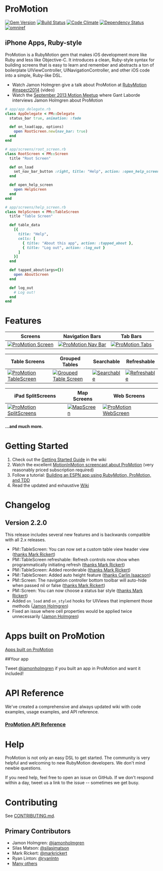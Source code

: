 # ProMotion

[![Gem Version](https://img.shields.io/gem/v/ProMotion.svg?style=flat)](https://rubygems.org/gems/ProMotion)
[![Build Status](https://img.shields.io/travis/clearsightstudio/ProMotion.svg?style=flat)](https://travis-ci.org/clearsightstudio/ProMotion)
[![Code Climate](https://img.shields.io/codeclimate/github/clearsightstudio/ProMotion.svg?style=flat)](https://codeclimate.com/github/clearsightstudio/ProMotion)
[![Dependency Status](https://img.shields.io/gemnasium/clearsightstudio/ProMotion.svg?style=flat)](https://gemnasium.com/clearsightstudio/ProMotion)
[![omniref](https://img.shields.io/badge/omniref-docs-blue.svg?style=flat)](https://www.omniref.com/ruby/gems/ProMotion)

## iPhone Apps, Ruby-style

ProMotion is a RubyMotion gem that makes iOS development more like Ruby and less like Objective-C.
It introduces a clean, Ruby-style syntax for building screens that is easy to learn and remember and
abstracts a ton of boilerplate UIViewController, UINavigationController, and other iOS code into a
simple, Ruby-like DSL.

* Watch Jamon Holmgren give a talk about ProMotion at [RubyMotion #inspect2014](http://confreaks.com/videos/3813-inspect-going-pro-with-promotion-from-prototype-to-production) (video)
* Watch the [September 2013 Motion Meetup](http://www.youtube.com/watch?v=rf7h-3AiMRQ) where Gant Laborde
interviews Jamon Holmgren about ProMotion

```ruby
# app/app_delegate.rb
class AppDelegate < PM::Delegate
  status_bar true, animation: :fade

  def on_load(app, options)
    open RootScreen.new(nav_bar: true)
  end
end

# app/screens/root_screen.rb
class RootScreen < PM::Screen
  title "Root Screen"

  def on_load
    set_nav_bar_button :right, title: "Help", action: :open_help_screen
  end

  def open_help_screen
    open HelpScreen
  end
end

# app/screens/help_screen.rb
class HelpScreen < PM::TableScreen
  title "Table Screen"

  def table_data
    [{
      title: "Help",
      cells: [
        { title: "About this app", action: :tapped_about },
        { title: "Log out", action: :log_out }
      ]
    }]
  end

  def tapped_about(args={})
    open AboutScreen
  end

  def log_out
    # Log out!
  end
end
```

# Features

|Screens|Navigation Bars|Tab Bars|
|---|---|---|
|[![ProMotion Screen](https://f.cloud.github.com/assets/1479215/1534021/060aaaac-4c8f-11e3-903c-743e54252222.png)](http://promotion.readthedocs.org/en/master/API%20Reference%20-%20ProMotion%20Screen/)|[![ProMotion Nav Bar](https://f.cloud.github.com/assets/1479215/1534077/db39aab6-4c8f-11e3-83f7-e03d52ac615d.png)](http://promotion.readthedocs.org/en/master/API%20Reference%20-%20ProMotion%20Screen/#set_nav_bar_buttonside-args)|[![ProMotion Tabs](https://f.cloud.github.com/assets/1479215/1534115/9f4c4cd8-4c90-11e3-9285-96ac253facda.png)](http://promotion.readthedocs.org/en/master/API%20Reference%20-%20ProMotion%20Tabs/)|

|Table Screens|Grouped Tables|Searchable|Refreshable|
|---|---|---|---|
|[![ProMotion TableScreen](https://f.cloud.github.com/assets/1479215/1534137/ed71e864-4c90-11e3-98aa-ed96049f5407.png)](http://promotion.readthedocs.org/en/master/API%20Reference%20-%20ProMotion%20TableScreen/)|[![Grouped Table Screen](https://f.cloud.github.com/assets/1479215/1589973/61a48610-5281-11e3-85ac-abee99bf73ad.png)](https://gist.github.com/jamonholmgren/382a6cf9963c5f0b2248)|[![Searchable](https://f.cloud.github.com/assets/1479215/1534299/20cc05c6-4c93-11e3-92ca-9ee39c044457.png)](http://promotion.readthedocs.org/en/master/API%20Reference%20-%20ProMotion%20TableScreen/#searchableplaceholder-placeholder-text)|[![Refreshable](https://f.cloud.github.com/assets/1479215/1534317/5a14ef28-4c93-11e3-8e9e-f8c08d8464f8.png)](http://promotion.readthedocs.org/en/master/API%20Reference%20-%20ProMotion%20TableScreen/#refreshableoptions)|


|iPad SplitScreens|Map Screens|Web Screens|
|---|---|---|
|[![ProMotion SplitScreens](https://f.cloud.github.com/assets/1479215/1534507/0edb8dd4-4c96-11e3-9896-d4583d0ed161.png)](http://promotion.readthedocs.org/en/master/API%20Reference%20-%20ProMotion%20SplitScreen/)|[![MapScreen](https://f.cloud.github.com/assets/1479215/1534628/f7dbf7e8-4c97-11e3-8817-4c2a58824771.png)](http://promotion.readthedocs.org/en/master/API%20Reference%20-%20ProMotion%20MapScreen/)|[![ProMotion WebScreen](https://f.cloud.github.com/assets/1479215/1534631/ffe1b36a-4c97-11e3-8c8f-c7b14e26182d.png)](http://promotion.readthedocs.org/en/master/API%20Reference%20-%20ProMotion%20WebScreen/)|

#### ...and much more.

# Getting Started

1. Check out the [Getting Started Guide](https://github.com/clearsightstudio/ProMotion/wiki/Guide:-Getting-Started) in the wiki
2. Watch the excellent [MotionInMotion screencast about ProMotion](https://motioninmotion.tv/screencasts/8) (very reasonably priced subscription required)
3. Follow a tutorial: [Building an ESPN app using RubyMotion, ProMotion, and TDD](http://jamonholmgren.com/building-an-espn-app-using-rubymotion-promotion-and-tdd)
4. Read the updated and exhaustive [Wiki](https://github.com/clearsightstudio/ProMotion/wiki)

# Changelog

## Version 2.2.0

This release includes several new features and is backwards compatible with all 2.x releases.

* PM::TableScreen: You can now set a custom table view header view ([thanks Mark Rickert](https://github.com/clearsightstudio/ProMotion/pull/556))
* PM::TableScreen refreshable: Refresh controls now show when programmatically initiating refresh ([thanks Mark Rickert](https://github.com/clearsightstudio/ProMotion/pull/569))
* PM::TableScreen: Added reorderable ([thanks Mark Rickert](https://github.com/clearsightstudio/ProMotion/pull/569))
* PM::TableScreen: Added auto height feature ([thanks Carlin Isaacson](https://github.com/clearsightstudio/ProMotion/pull/574))
* PM::Screen: The navigation controller bottom toolbar will auto-hide when passed nil or false ([thanks Mark Rickert](https://github.com/clearsightstudio/ProMotion/pull/577))
* PM::Screen: You can now choose a status bar style ([thanks Mark Rickert](https://github.com/clearsightstudio/ProMotion/pull/563))
* Added `on_load` and `on_styled` hooks for UIViews that implement those methods ([Jamon Holmgren](https://github.com/clearsightstudio/ProMotion/pull/567))
* Fixed an issue where cell properties would be applied twice unnecessarily ([Jamon Holmgren](https://github.com/clearsightstudio/ProMotion/pull/573))

# Apps built on ProMotion

[Apps built on ProMotion](https://github.com/clearsightstudio/ProMotion/wiki/Apps-built-on-ProMotion)

##Your app

Tweet [@jamonholmgren](https://twitter.com/jamonholmgren) if you built an app in ProMotion and want it included!

# API Reference

We've created a comprehensive and always updated wiki with code examples, usage examples, and API reference.

### [ProMotion API Reference](https://github.com/clearsightstudio/ProMotion/wiki)

# Help

ProMotion is not only an easy DSL to get started. The community is very helpful and
welcoming to new RubyMotion developers. We don't mind newbie questions.

If you need help, feel free to open an issue on GitHub. If we don't respond within a day, tweet us a link to the issue -- sometimes we get busy.

# Contributing

See [CONTRIBUTING.md](https://github.com/clearsightstudio/ProMotion/blob/master/CONTRIBUTING.md).

## Primary Contributors

* Jamon Holmgren: [@jamonholmgren](https://twitter.com/jamonholmgren)
* Silas Matson: [@silasjmatson](https://twitter.com/silasjmatson)
* Mark Rickert: [@markrickert](https://twitter.com/markrickert)
* Ryan Linton: [@ryanlntn](https://twitter.com/ryanlntn)
* [Many others](https://github.com/clearsightstudio/ProMotion/graphs/contributors)
